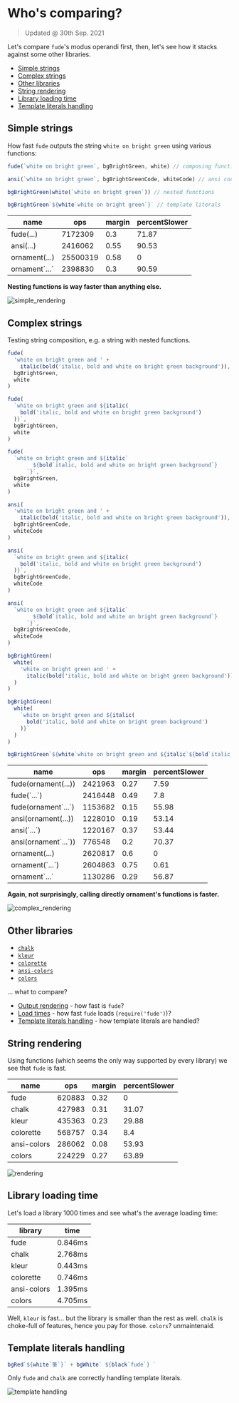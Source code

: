# Who's comparing? <!-- omit in toc -->

> Updated @ 30th Sep. 2021

Let's compare `fude`'s modus operandi first, then, let's see how it stacks against some other libraries.

- [Simple strings](#simple-strings)
- [Complex strings](#complex-strings)
- [Other libraries](#other-libraries)
- [String rendering](#string-rendering)
- [Library loading time](#library-loading-time)
- [Template literals handling](#template-literals-handling)

## Simple strings

How fast `fude` outputs the string `white on bright green` using various functions:

```js
fude(`white on bright green`, bgBrightGreen, white) // composing functions

ansi(`white on bright green`, bgBrightGreenCode, whiteCode) // ansi codes chains

bgBrightGreen(white(`white on bright green`)) // nested functions

bgBrightGreen`${white`white on bright green`}` // template literals
```

| name            | ops      | margin | percentSlower |
| --------------- | -------- | ------ | ------------- |
| fude(...)       | 7172309  | 0.3    | 71.87         |
| ansi(...)       | 2416062  | 0.55   | 90.53         |
| ornament\(...\) | 25500319 | 0.58   | 0             |
| ornament\`...\` | 2398830  | 0.3    | 90.59         |

**Nesting functions is way faster than anything else.**

![simple_rendering](media/simple_rendering.png)

## Complex strings

Testing string composition, e.g. a string with nested functions.

```js
fude(
  'white on bright green and ' +
    italic(bold('italic, bold and white on bright green background')),
  bgBrightGreen,
  white
)

fude(
  `white on bright green and ${italic(
    bold('italic, bold and white on bright green background')
  )}`,
  bgBrightGreen,
  white
)

fude(
  `white on bright green and ${italic`
        ${bold`italic, bold and white on bright green background`}
      `}`,
  bgBrightGreen,
  white
)

ansi(
  'white on bright green and ' +
    italic(bold('italic, bold and white on bright green background')),
  bgBrightGreenCode,
  whiteCode
)

ansi(
  `white on bright green and ${italic(
    bold('italic, bold and white on bright green background')
  )}`,
  bgBrightGreenCode,
  whiteCode
)

ansi(
  `white on bright green and ${italic`
        ${bold`italic, bold and white on bright green background`}
      `}`,
  bgBrightGreenCode,
  whiteCode
)

bgBrightGreen(
  white(
    'white on bright green and ' +
      italic(bold('italic, bold and white on bright green background'))
  )
)

bgBrightGreen(
  white(
    `white on bright green and ${italic(
      bold('italic, bold and white on bright green background')
    )}`
  )
)

bgBrightGreen`${white`white on bright green and ${italic`${bold`italic, bold and white on bright green background`}`}`}`
```

| name                   | ops     | margin | percentSlower |
| ---------------------- | ------- | ------ | ------------- |
| fude(ornament(...))    | 2421963 | 0.27   | 7.59          |
| fude(\`...\`)          | 2416448 | 0.49   | 7.8           |
| fude(ornament\`...\`)  | 1153682 | 0.15   | 55.98         |
| ansi(ornament(...))    | 1228010 | 0.19   | 53.14         |
| ansi(\`...\`)          | 1220167 | 0.37   | 53.44         |
| ansi(ornament\`...\`)) | 776548  | 0.2    | 70.37         |
| ornament(...)          | 2620817 | 0.6    | 0             |
| ornament(\`...\`)      | 2604863 | 0.75   | 0.61          |
| ornament\`...\`        | 1130286 | 0.29   | 56.87         |

**Again, not surprisingly, calling directly ornament's functions is faster.**

![complex_rendering](media/complex_rendering.png)

## Other libraries

- [`chalk`][chalk]
- [`kleur`][kleur]
- [`colorette`][colorette]
- [`ansi-colors`][ansi_colors]
- [`colors`][colors]

... what to compare?

- [Output rendering](#output) - how fast is `fude`?
- [Load times](#library-loading-time) - how fast `fude` loads (`require('fude')`)?
- [Template literals handling](#template-literals-handling) - how template literals are handled?

## String rendering

Using functions (which seems the only way supported by every library) we see that `fude` is fast.

| name        | ops    | margin | percentSlower |
| ----------- | ------ | ------ | ------------- |
| fude        | 620883 | 0.32   | 0             |
| chalk       | 427983 | 0.31   | 31.07         |
| kleur       | 435363 | 0.23   | 29.88         |
| colorette   | 568757 | 0.34   | 8.4           |
| ansi-colors | 286062 | 0.08   | 53.93         |
| colors      | 224229 | 0.27   | 63.89         |

![rendering](media/compare_libs.png)

## Library loading time

Let's load a library 1000 times and see what's the average loading time:

| library     | time    |
| ----------- | ------- |
| fude        | 0.846ms |
| chalk       | 2.768ms |
| kleur       | 0.443ms |
| colorette   | 0.746ms |
| ansi-colors | 1.395ms |
| colors      | 4.705ms |

Well, `kleur` is fast... but the library is smaller than the rest as well. `chalk` is choke-full of features, hence you pay for those. `colors`? unmaintenaid.

## Template literals handling

```js
bgRed`${white`筆`}` + bgWhite` ${black`fude`} `
```

Only `fude` and `chalk` are correctly handling template literals.

![template handling](media/template_literals.png)

[chalk]: https://npmjs.com/package/chalk/v/4.1.2
[kleur]: https://npmjs.com/package/kleur/v/4.1.4
[colorette]: https://npmjs.com/package/colorette/v/2.0.12
[ansi_colors]: https://npmjs.com/package/ansi-colors/v/4.1.1
[colors]: https://npmjs.com/package/colors/v/1.4.0
